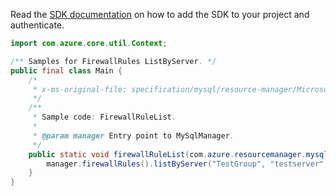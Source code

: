 Read the [SDK documentation](https://github.com/Azure/azure-sdk-for-java/blob/azure-resourcemanager-mysql_1.0.2/sdk/mysql/azure-resourcemanager-mysql/README.md) on how to add the SDK to your project and authenticate.

```java
import com.azure.core.util.Context;

/** Samples for FirewallRules ListByServer. */
public final class Main {
    /*
     * x-ms-original-file: specification/mysql/resource-manager/Microsoft.DBforMySQL/stable/2017-12-01/examples/FirewallRuleListByServer.json
     */
    /**
     * Sample code: FirewallRuleList.
     *
     * @param manager Entry point to MySqlManager.
     */
    public static void firewallRuleList(com.azure.resourcemanager.mysql.MySqlManager manager) {
        manager.firewallRules().listByServer("TestGroup", "testserver", Context.NONE);
    }
}
```
